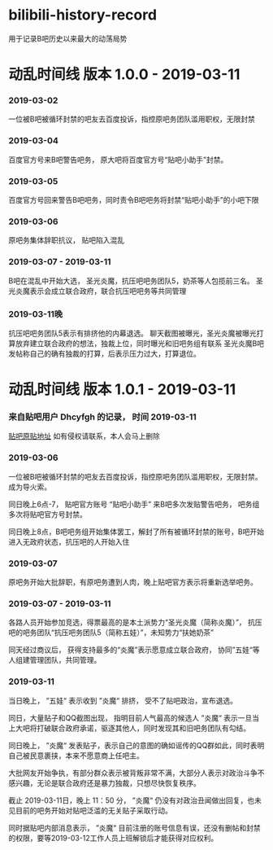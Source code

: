 # bilibili-history-record
用于记录B吧历史以来最大的动荡局势

# 动乱时间线 版本 1.0.0 - 2019-03-11

### 2019-03-02
  一位被B吧被循环封禁的吧友去百度投诉，指控原吧务团队滥用职权，无限封禁

### 2019-03-04 
  百度官方号来B吧警告吧务， 原大吧将百度官方号“贴吧小助手”封禁。
  
### 2019-03-05
  百度官方号回来警告B吧吧务，同时责令B吧吧务将封禁“贴吧小助手”的小吧下限

### 2019-03-06 
  原吧务集体辞职抗议， 贴吧陷入混乱
  
### 2019-03-07 - 2019-03-11
  B吧在混乱中开始大选， 圣光炎魔，抗压吧吧务团队5，奶茶等人包揽前三名。
  圣光炎魔表示会成立联合政府，联合抗压吧吧务等共同管理
  
### 2019-03-11晚
  抗压吧吧务团队5表示有排挤他的内幕退选。
  聊天截图被曝光，圣光炎魔被曝光打算放弃建立联合政府的想法，独裁上位，同时曝光和旧吧务组有联系
  圣光炎魔B吧发帖称自己的确有独裁的打算，后表示压力过大，打算退位。

# 动乱时间线 版本 1.0.1 - 2019-03-11

### 来自贴吧用户 Dhcyfgh 的记录， 时间 2019-03-11

[贴吧原贴地址](https://tieba.baidu.com/p/6063603200?pn=1) 如有侵权请联系，本人会马上删除

### 2019-03-06 

  一位被B吧被循环封禁的吧友去百度投诉，指控原吧务团队滥用职权，无限封禁。 成为导火索。
  
  同日晚上6点-7， 贴吧官方账号 “贴吧小助手” 来B吧多次发贴警告吧务， 吧务组多次将贴吧官方号封禁。
  
  同日晚上8点，B吧吧务组开始集体罢工，解封了所有被循环封禁的账号，B吧开始进入无政府状态，抗压吧的人开始入住
  
### 2019-03-07

  原吧务开始大批辞职，有原吧务遭到人肉，晚上贴吧官方表示将重新选举吧务。
  
### 2019-03-07 - 2019-03-11

  各路人员开始参加竞选，得票最高的是本土派势力“圣光炎魔（简称炎魔）”， 抗压吧的吧务团队“抗压吧务团队5（简称五娃）”，未知势力“扶她奶茶”
  
  同天经过商议后， 获得支持最多的“炎魔”表示愿意成立联合政府， 协同”五娃“等人组建管理团队，共同管理。
  
### 2019-03-11 

  当日晚上， ”五娃“ 表示收到 ”炎魔“ 排挤， 受不了贴吧政治，宣布退选。
  
  同日，大量贴子和QQ截图出现， 指明目前人气最高的候选人 ”炎魔“ 表示一旦当上大吧将打破联合政府承诺，驱逐其他人，同时发现其和旧吧务团队有勾结。
  
  同日晚上， ”炎魔“ 发表贴子，表示自己的意图的确如谣传的QQ群如此，同时表明自己被民意裹挟，本来不愿意商上任吧主。
  
  大批网友开始争执，有部分群众表示被背叛非常不满，大部分人表示对政治斗争不感兴趣，无论是联合政府还是暴力独裁，只想尽快恢复秩序。
  
  截止 2019-03-11日，晚上 11：50 分， ”炎魔“ 仍没有对政治丑闻做出回复，也未见目前的吧务开始对贴吧泛滥的无关贴子采取行动。
  
  同时据贴吧内部消息表示， ”炎魔“ 目前注册的账号信息有误，还没有删帖和封禁的权限，要等2019-03-12工作人员上班解锁后才能获得对应权利。
 
  
